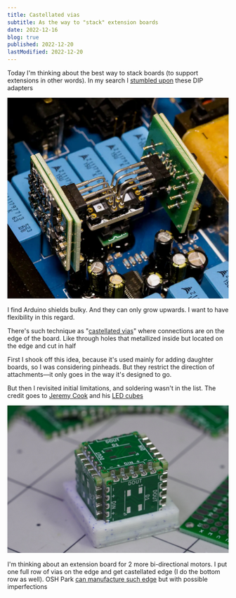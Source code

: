 ```yaml
---
title: Castellated vias
subtitle: As the way to "stack" extension boards
date: 2022-12-16
blog: true
published: 2022-12-20
lastModified: 2022-12-20
---
```


Today I'm thinking about the best way to stack boards (to support extensions in other words). In my search I [stumbled upon](https://hallmanlabs.com/2020/07/20/discrete-review-update-isoregen-over-troubled-dip8-waters/) these DIP adapters

![DIP adapters](./dip-stacking.webp)

I find Arduino shields bulky. And they can only grow upwards. I want to have flexibility in this regard.

There's such technique as "[castellated vias](https://learn.sparkfun.com/tutorials/how-to-solder-castellated-mounting-holes/all)" where connections are on the edge of the board. Like through holes that metallized inside but located on the edge and cut in half

First I shook off this idea, because it's used mainly for adding daughter boards, so I was considering pinheads. But they restrict the direction of attachments—it only goes in the way it's designed to go.

But then I revisited initial limitations, and soldering wasn't in the list. The credit goes to [Jeremy Cook](https://jeremyscook.com/) and his [LED cubes](https://hackaday.com/2022/03/15/led-flower-bouquet-is-a-radiant-hacker-desk-decoration/)

![Cube of PCBs](./cube-of-pcbs.jpg)

I'm thinking about an extension board for 2 more bi-directional motors. I put one full row of vias on the edge and get castellated edge (I do the bottom row as well). OSH Park [can manufacture such edge](https://docs.oshpark.com/tips+tricks/castellation/) but with possible imperfections

